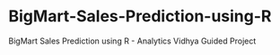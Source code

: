 # BigMart-Sales-Prediction-using-R
BigMart Sales Prediction using R - Analytics Vidhya Guided Project
